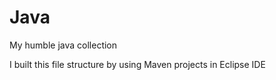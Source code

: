 # Java
My humble java collection

I built this file structure by using Maven projects in Eclipse IDE
